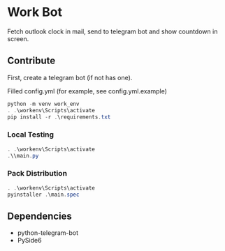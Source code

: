 # Work Bot

Fetch outlook clock in mail, send to telegram bot and show countdown in screen.

## Contribute

First, create a telegram bot (if not has one).

Filled config.yml (for example, see config.yml.example)

```powershell
python -m venv work_env
. .\workenv\Scripts\activate
pip install -r .\requirements.txt
```

### Local Testing
```powershell
. .\workenv\Scripts\activate
.\\main.py
```

### Pack Distribution
```powershell
. .\workenv\Scripts\activate
pyinstaller .\main.spec
```

## Dependencies
- python-telegram-bot
- PySide6
